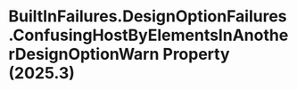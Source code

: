 # BuiltInFailures.DesignOptionFailures.ConfusingHostByElementsInAnotherDesignOptionWarn Property (2025.3)

﻿